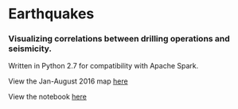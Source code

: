 # Earthquakes
### Visualizing correlations between drilling operations and seismicity.

Written in Python 2.7 for compatibility with Apache Spark.

View the Jan-August 2016 map [here](https://rawgit.com/aaronzira/earthquakes/master/map.html)

View the notebook [here](http://nbviewer.jupyter.org/github/aaronzira/earthquakes/blob/master/Earthquakes.ipynb)
